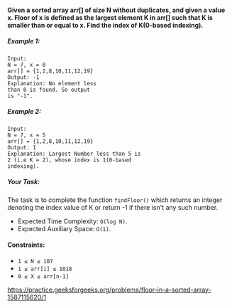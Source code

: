 #### Given a sorted array arr[] of size N without duplicates, and given a value x. Floor of x is defined as the largest element K in arr[] such that K is smaller than or equal to x. Find the index of K(0-based indexing).

##### Example 1:
```
Input:
N = 7, x = 0 
arr[] = {1,2,8,10,11,12,19}
Output: -1
Explanation: No element less 
than 0 is found. So output 
is "-1".
```

##### Example 2:
```
Input:
N = 7, x = 5 
arr[] = {1,2,8,10,11,12,19}
Output: 1
Explanation: Largest Number less than 5 is
2 (i.e K = 2), whose index is 1(0-based 
indexing).
```

##### Your Task:
The task is to complete the function `findFloor()` which returns an integer denoting the index value of K or return -1 if there isn't any such number.

- Expected Time Complexity: `O(log N)`.
- Expected Auxiliary Space: `O(1)`.

#### Constraints:
- `1 ≤ N ≤ 107`
- `1 ≤ arr[i] ≤ 1018`
- `0 ≤ X ≤ arr[n-1]`

https://practice.geeksforgeeks.org/problems/floor-in-a-sorted-array-1587115620/1
